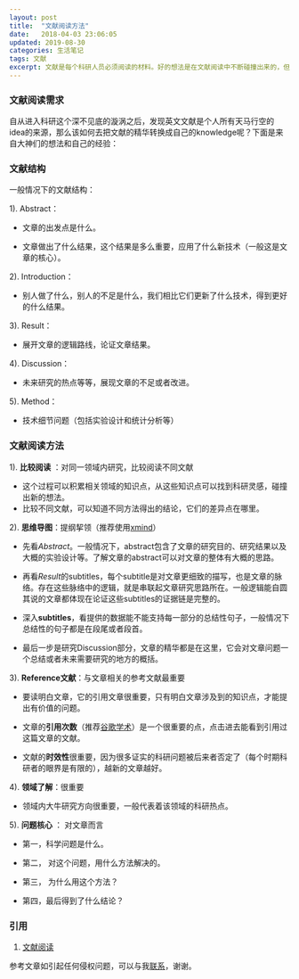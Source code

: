 ```yaml
---
layout: post
title:  "文献阅读方法"
date:   2018-04-03 23:06:05
updated: 2019-08-30
categories: 生活笔记
tags: 文献
excerpt: 文献是每个科研人员必须阅读的材料。好的想法是在文献阅读中不断碰撞出来的，但又因为文献是英语编撰，阅读起来是比较费时费力的。磨刀不误砍柴工，一个好的阅读文献的习惯对科研是事半功倍的。
---
```


### 文献阅读需求

自从进入科研这个深不见底的漩涡之后，发现英文文献是个人所有天马行空的idea的来源，那么该如何去把文献的精华转换成自己的knowledge呢？下面是来自大神们的想法和自己的经验：

### 文献结构
一般情况下的文献结构：

1). Abstract：

- 文章的出发点是什么。

- 文章做出了什么结果，这个结果是多么重要，应用了什么新技术（一般这是文章的核心）。

2). Introduction：

- 别人做了什么，别人的不足是什么，我们相比它们更新了什么技术，得到更好的什么结果。

3). Result：

- 展开文章的逻辑路线，论证文章结果。

4). Discussion：

- 未来研究的热点等等，展现文章的不足或者改进。

5). Method：

- 技术细节问题（包括实验设计和统计分析等）



### 文献阅读方法
1). **比较阅读** ：对同一领域内研究，比较阅读不同文献
- 这个过程可以积累相关领域的知识点，从这些知识点可以找到科研灵感，碰撞出新的想法。
- 比较不同文献，可以知道不同方法得出的结论，它们的差异点在哪里。

2). **思维导图**：提纲挈领（推荐使用[xmind](https://www.xmind.cn/)）

- 先看*Abstract*。一般情况下，abstract包含了文章的研究目的、研究结果以及大概的实验设计等。了解文章的abstract可以对文章的整体有大概的思路。

- 再看*Result*的subtitles，每个subtitle是对文章更细致的描写，也是文章的脉络。存在这些脉络中的逻辑，就是串联起文章研究思路所在。一般逻辑能自圆其说的文章都体现在论证这些subtitles的证据链是完整的。

- 深入**subtitles**，看提供的数据能不能支持每一部分的总结性句子，一般情况下总结性的句子都是在段尾或者段首。

- 最后一步是研究Discussion部分，文章的精华都是在这里，它会对文章问题一个总结或者未来需要研究的地方的概括。

3). **Reference文献**：与文章相关的参考文献最重要

- 要读明白文章，它的引用文章很重要，只有明白文章涉及到的知识点，才能提出有价值的问题。

- 文章的**引用次数**（推荐[谷歌学术](https://scholar.google.com/)）是一个很重要的点，点击进去能看到引用过这篇文章的文献。

- 文献的**时效性**很重要，因为很多证实的科研问题被后来者否定了（每个时期科研者的眼界是有限的），越新的文章越好。

  

4). **领域了解**：很重要

- 领域内大牛研究方向很重要，一般代表着该领域的科研热点。

  

5). **问题核心** ： 对文章而言

- 第一，科学问题是什么。

- 第二， 对这个问题，用什么方法解决的。

- 第三， 为什么用这个方法？

- 第四，最后得到了什么结论？



### 引用

1. [文献阅读](https://www.zhihu.com/question/24708090)

参考文章如引起任何侵权问题，可以与我[联系](https://github.com/HuaZou/)，谢谢。

